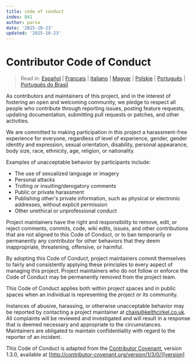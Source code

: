 ```yaml
---
title: code of conduct
index: 841
author: parsa
date: '2025-10-23'
updated: '2025-10-23'
---
```

# Contributor Code of Conduct

> Read in: [Español](http://contributor-covenant.org/version/1/3/0/es/) |
[Français](http://contributor-covenant.org/version/1/3/0/fr/) |
[Italiano](http://contributor-covenant.org/version/1/3/0/it/) |
[Magyar](http://contributor-covenant.org/version/1/3/0/hu/) |
[Polskie](http://contributor-covenant.org/version/1/3/0/pl/) |
[Português](http://contributor-covenant.org/version/1/3/0/pt/) |
[Português do Brasil](http://contributor-covenant.org/version/1/3/0/pt_br/)

As contributors and maintainers of this project, and in the interest of
fostering an open and welcoming community, we pledge to respect all people who
contribute through reporting issues, posting feature requests, updating
documentation, submitting pull requests or patches, and other activities.

We are committed to making participation in this project a harassment-free
experience for everyone, regardless of level of experience, gender, gender
identity and expression, sexual orientation, disability, personal appearance,
body size, race, ethnicity, age, religion, or nationality.

Examples of unacceptable behavior by participants include:

* The use of sexualized language or imagery
* Personal attacks
* Trolling or insulting/derogatory comments
* Public or private harassment
* Publishing other's private information, such as physical or electronic
  addresses, without explicit permission
* Other unethical or unprofessional conduct

Project maintainers have the right and responsibility to remove, edit, or
reject comments, commits, code, wiki edits, issues, and other contributions
that are not aligned to this Code of Conduct, or to ban temporarily or
permanently any contributor for other behaviors that they deem inappropriate,
threatening, offensive, or harmful.

By adopting this Code of Conduct, project maintainers commit themselves to
fairly and consistently applying these principles to every aspect of managing
this project. Project maintainers who do not follow or enforce the Code of
Conduct may be permanently removed from the project team.

This Code of Conduct applies both within project spaces and in public spaces
when an individual is representing the project or its community.

Instances of abusive, harassing, or otherwise unacceptable behavior may be
reported by contacting a project maintainer at chaijs@keithcirkel.co.uk. All
complaints will be reviewed and investigated and will result in a response that
is deemed necessary and appropriate to the circumstances. Maintainers are
obligated to maintain confidentiality with regard to the reporter of an
incident.


This Code of Conduct is adapted from the [Contributor Covenant][homepage],
version 1.3.0, available at
[http://contributor-covenant.org/version/1/3/0/][version]

[homepage]: http://contributor-covenant.org
[version]: http://contributor-covenant.org/version/1/3/0/
